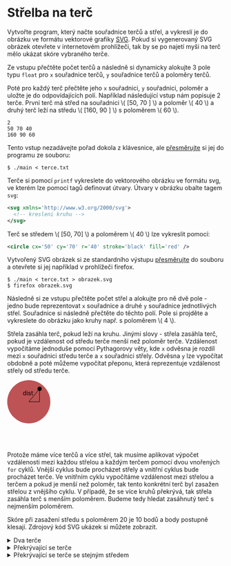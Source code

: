 # Střelba na terč
Vytvořte program, který načte souřadnice terčů a střel, a vykreslí je do obrázku ve formátu
vektorové grafiky [SVG](https://en.wikipedia.org/wiki/Scalable_Vector_Graphics). Pokud si vygenerovaný SVG obrázek otevřete v internetovém prohlížeči, tak by se po najetí
myši na terč mělo ukázat skóre vybraného terče.

<object data="terc/01_basic.svg"></object>

Ze vstupu přečtěte počet terčů a následně si dynamicky alokujte 3 pole typu `float` pro `x` souřadnice terčů, `y` souřadnice terčů a poloměry terčů.

Poté pro každý terč přečtěte jeho `x` souřadnici, `y` souřadnici, poloměr a uložte je do
odpovídajících polí.
Například následující vstup nám popisuje 2 terče.
První terč má střed na souřadnici \\( \[50, 70 \] \\) a poloměr \\( 40 \\) a druhý terč leží na středu \\( \[160, 90 \] \\) s poloměrem \\( 60 \\).
```
2
50 70 40
160 90 60
```

Tento vstup nezadávejte pořad dokola z klávesnice, ale [přesměrujte](../c/text/vstupavystup.md#standardní-souborové-deskriptory)
si jej do programu ze souboru:
```
$ ./main < terce.txt
```


Terče si pomocí `printf` vykreslete do vektorového obrázku ve formátu svg, ve kterém lze pomocí tagů definovat útvary.
Útvary v obrázku obalte tagem `svg`:
```xml
<svg xmlns='http://www.w3.org/2000/svg'>
  <!-- kresleni kruhu -->
</svg>
```

Terč se středem \\( \[50, 70\] \\) a poloměrem \\( 40 \\) lze vykreslit pomocí:
```svg
<circle cx='50' cy='70' r='40' stroke='black' fill='red' />
```

Vytvořený SVG obrázek si ze standardního výstupu [přesměrujte](../c/text/vstupavystup.md#standardní-souborové-deskriptory)
do souboru a otevřete si jej například v prohlížeči firefox.

```shell
$ ./main < terce.txt > obrazek.svg
$ firefox obrazek.svg
```

Následně si ze vstupu přečtěte počet střel a alokujte pro ně dvě pole - jedno bude reprezentovat `x` souřadnice a druhé `y` souřadnice jednotlivých střel.
Souřadnice si následně přečtěte do těchto polí.
Pole si projděte a vykreslete do obrázku jako kruhy např. s poloměrem \\( 4 \\).

Střela zasáhla terč, pokud leží na kruhu.
Jinými slovy - střela zasáhla terč, pokud je vzdálenost od středu terče menší než poloměr terče.
Vzdálenost vypočítáme jednoduše pomocí Pythagorovy věty, kde `x` odvěsna je rozdíl mezi `x` souřadnici středu terče a `x` souřadnici střely. Odvěsna `y` lze vypočítat obdobně a poté můžeme vypočítat přeponu, která reprezentuje vzdálenost střely od středu terče.

<svg>
   <circle cx="50" cy="50" r="50" fill="rgb(190, 83, 85)" />
   <circle cx="75" cy="20" r="5" fill="black" />
   <line x1=50 y1=50 x2=75 y2=20 stroke='black'/>
   <line x1=50 y1=50 x2=75 y2=50 stroke='black'/>
   <line x1=75 y1=20 x2=75 y2=50 stroke='black'/>
   <text x=60 y=35 text-anchor="end">dist</text>
</svg>

Protože máme více terčů a více střel, tak musíme aplikovat výpočet vzdálenosti mezi každou střelou
a každým terčem pomocí dvou vnořených `for` cyklů.
Vnější cyklus bude procházet střely a vnitřní cyklus bude procházet terče.
Ve vnitřním cyklu vypočítáme vzdálenost mezi střelou a terčem a pokud je menší než poloměr,
tak tento konkrétní terč byl zasažen střelou z vnějšího cyklu.
V případě, že se více kruhů překrývá, tak střela zasáhla terč s menším poloměrem.
Budeme tedy hledat zasáhnutý terč s nejmenším poloměrem.

Skóre při zasažení středu s poloměrem 20 je 10 bodů a body postupně klesají.
Zdrojový kód SVG ukázek si můžete zobrazit.

<details>
<summary>Dva terče</summary>

<object data="terc/01_basic.svg"></object>

```
2
50 70 40
160 90 60

4
25 70
80 90
150 100
55 140
```
</details>

<details>
<summary>Překrývající se terče</summary>

<object data="terc/02_overlayed.svg"></object>

```
2
160 90 60
90 70 40

4
125 70 
80 90
150 100
55 140
```
</details>

<details>
<summary>Překrývající se terče se stejným středem</summary>

<object data="terc/03_same_c.svg"></object>

```
3
50 70 40
160 90 60
160 90 40
7
25 70
80 90
55 140
125 60
140 130
150 100
215 100
```
</details>
